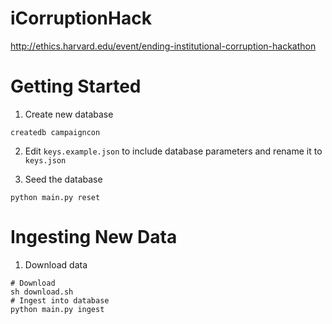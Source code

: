 # iCorruptionHack
http://ethics.harvard.edu/event/ending-institutional-corruption-hackathon

# Getting Started

1. Create new database
```
createdb campaigncon
```

2. Edit `keys.example.json` to include database parameters and rename it to `keys.json`

3. Seed the database
```
python main.py reset
```

# Ingesting New Data

1. Download data
```
# Download
sh download.sh
# Ingest into database
python main.py ingest
```
